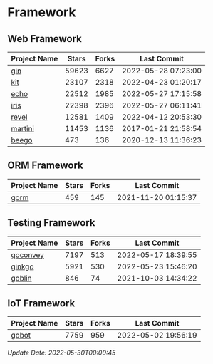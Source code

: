 # Framework

## Web Framework
| Project Name | Stars | Forks | Last Commit |
| ------------ | ----- | ----- | ----------- |
| [gin](https://github.com/gin-gonic/gin) | 59623 | 6627 | 2022-05-28 07:23:00 |
| [kit](https://github.com/go-kit/kit) | 23107 | 2318 | 2022-04-23 01:20:17 |
| [echo](https://github.com/labstack/echo) | 22512 | 1985 | 2022-05-27 17:15:58 |
| [iris](https://github.com/kataras/iris) | 22398 | 2396 | 2022-05-27 06:11:41 |
| [revel](https://github.com/revel/revel) | 12581 | 1409 | 2022-04-12 20:53:30 |
| [martini](https://github.com/go-martini/martini) | 11453 | 1136 | 2017-01-21 21:58:54 |
| [beego](https://github.com/astaxie/beego) | 473 | 136 | 2020-12-13 11:36:23 |

## ORM Framework
| Project Name | Stars | Forks | Last Commit |
| ------------ | ----- | ----- | ----------- |
| [gorm](https://github.com/jinzhu/gorm) | 459 | 145 | 2021-11-20 01:15:37 |

## Testing Framework
| Project Name | Stars | Forks | Last Commit |
| ------------ | ----- | ----- | ----------- |
| [goconvey](https://github.com/smartystreets/goconvey) | 7197 | 513 | 2022-05-17 18:39:55 |
| [ginkgo](https://github.com/onsi/ginkgo) | 5921 | 530 | 2022-05-23 15:46:20 |
| [goblin](https://github.com/franela/goblin) | 846 | 74 | 2021-10-03 14:34:22 |

## IoT Framework
| Project Name | Stars | Forks | Last Commit |
| ------------ | ----- | ----- | ----------- |
| [gobot](https://github.com/hybridgroup/gobot) | 7759 | 959 | 2022-05-02 19:56:19 |

*Update Date: 2022-05-30T00:00:45*